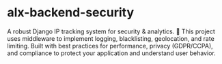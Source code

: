 # alx-backend-security
A robust Django IP tracking system for security &amp; analytics. 🔐 This project uses middleware to implement logging, blacklisting, geolocation, and rate limiting. Built with best practices for performance, privacy (GDPR/CCPA), and compliance to protect your application and understand user behavior.

